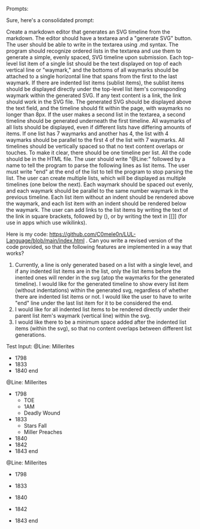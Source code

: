 
Prompts:

Sure, here's a consolidated prompt:

Create a markdown editor that generates an SVG timeline from the markdown. The editor should have a textarea and a "generate SVG" button. The user should be able to write in the textarea using .md syntax. The program should recognize ordered lists in the textarea and use them to generate a simple, evenly spaced, SVG timeline upon submission. Each top-level list item of a single list should be the text displayed on top of each vertical line or "waymark," and the bottoms of all waymarks should be attached to a single horizontal line that spans from the first to the last waymark. If there are indented list items (sublist items), the sublist items should be displayed directly under the top-level list item's corresponding waymark within the generated SVG. If any text content is a link, the link should work in the SVG file. The generated SVG should be displayed above the text field, and the timeline should fit within the page, with waymarks no longer than 8px. If the user makes a second list in the textarea, a second timeline should be generated underneath the first timeline. All waymarks of all lists should be displayed, even if different lists have differing amounts of items. If one list has 7 waymarks and another has 4, the list with 4 waymarks should be parallel to the first 4 of the list with 7 waymarks. All timelines should be vertically spaced so that no text content overlaps or touches. To make it clear, there should be one timeline per list. All the code should be in the HTML file. The user should write "@Line:" followed by a name to tell the program to parse the following lines as list items. The user must write "end" at the end of the list to tell the program to stop parsing the list. The user can create multiple lists, which will be displayed as multiple timelines (one below the next). Each waymark should be spaced out evenly, and each waymark should be parallel to the same number waymark in the previous timeline. Each list item without an indent should be rendered above the waymark, and each list item with an indent should be rendered below the waymark. The user can add links to the list items by writing the text of the link in square brackets, followed by (), or by writing the text in [[]] (for use in apps which use wikilinks).











Here is my code: https://github.com/C0mele0n/LUL-Language/blob/main/index.html  . Can you write a revised version of the code provided, so that the following features are implemented in a way that works?
1. Currently, a line is only generated based on a list with a single level, and if any indented list items are in the list, only 
the list items before the inented ones will render in the svg (atop the waymarks for the generated timeline). I would like for the 
generated timeline to show every list item (without indentations) within the generated svg, regardless of whether there are indented 
list items or not. I would like the user to have to write "end" line under the last list item for it to be considered the end.
1. I would like for all indented list items to be rendered directly under their parent list item's waymark (vertical line) within the svg.
2. I would like there to be a minimum space added after the indented list items (within the svg), so that no content overlaps between different list generations.



Test Input:
@Line: Millerites
- 1798
- 1833
- 1840
end

@Line: Millerites
- 1798
  - TOE
  - 1AM
  - Deadly Wound
- 1833
  - Stars Fall
  - Miller Preaches
- 1840
- 1842
- 1843
end


@Line: Millerites
- 1798
- 1833

- 1840
- 1842
- 1843
end


